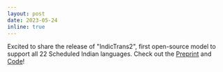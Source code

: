 ```yaml
---
layout: post
date: 2023-05-24
inline: true
---
```


Excited to share the release of "IndicTrans2", first open-source model to support all 22 Scheduled Indian languages. Check out the [Preprint](https://arxiv.org/abs/2305.16307) and [Code](https://github.com/AI4Bharat/IndicTrans2)!
